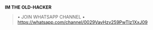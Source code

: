 **IM THE OLD-HACKER**
> • JOIN WHATSAPP CHANNEL •
https://whatsapp.com/channel/0029VavHzv259PwTIz1XxJ09